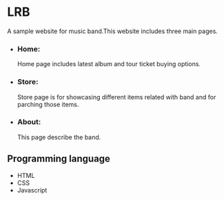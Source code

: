 # LRB
A sample website for music band.This website includes three main pages.
<ul>
  <li>
  <h3>Home:</h3>
  </li>
  <p>Home page includes latest album and tour ticket buying options.</p>
  </ul>
  <ul>
  <li>
  <h3>Store:</h3>
  </li>
  <p> Store page is for showcasing different items related with band and for parching those items. </p>
  </ul>
  <ul>
  <li>
  <h3>About:</h3>
  </li>
  <p> This page describe the band.</p>
  </ul>
  <h2>Programming language</h2>
<ul>
  <li>HTML</li>
  <li>CSS</li>
  <li>Javascript</li>
  </ul>


